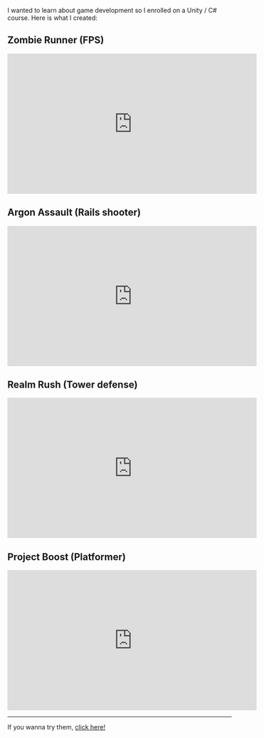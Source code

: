 I wanted to learn about game development so I enrolled on a Unity / C# course. Here is what I created:

## Zombie Runner (FPS)
<iframe width="560" height="315" src="https://www.youtube.com/embed/4G8oUAhw8xM" frameborder="0" allow="accelerometer; autoplay; encrypted-media; gyroscope; picture-in-picture" allowfullscreen></iframe>

## Argon Assault (Rails shooter)
<iframe width="560" height="315" src="https://www.youtube.com/embed/kn8zatF46MQ" frameborder="0" allow="accelerometer; autoplay; encrypted-media; gyroscope; picture-in-picture" allowfullscreen></iframe>

## Realm Rush (Tower defense)
<iframe width="560" height="315" src="https://www.youtube.com/embed/81AORHR4tQw" frameborder="0" allow="accelerometer; autoplay; encrypted-media; gyroscope; picture-in-picture" allowfullscreen></iframe>

## Project Boost (Platformer)
<iframe width="560" height="315" src="https://www.youtube.com/embed/RdROvHCTak4" frameborder="0" allow="accelerometer; autoplay; encrypted-media; gyroscope; picture-in-picture" allowfullscreen></iframe>

---
If you wanna try them, [click here!](https://games.p-kin.com)
